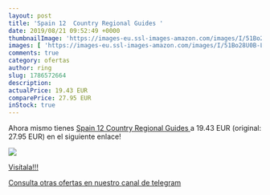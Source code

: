 ```yaml
---
layout: post
title: 'Spain 12  Country Regional Guides '
date: 2019/08/21 09:52:49 +0000
thumbnailImage: 'https://images-eu.ssl-images-amazon.com/images/I/51Bo28U0B-L._SL200_.jpg'
images: [ 'https://images-eu.ssl-images-amazon.com/images/I/51Bo28U0B-L._SL200_.jpg' ]
comments: true
category: ofertas
author: ring
slug: 1786572664
description:
actualPrice: 19.43 EUR
comparePrice: 27.95 EUR
inStock: true
---
```


Ahora mismo tienes [Spain 12  Country Regional Guides ](https://www.amazon.com/dp/1786572664/?tag=redken08-20) a 19.43 EUR (original: 27.95 EUR) en el siguiente enlace!

[![](https://images-eu.ssl-images-amazon.com/images/I/51Bo28U0B-L._SL200_.jpg)](https://www.amazon.com/dp/1786572664/?tag=redken08-20)

[Visítala!!!](https://www.amazon.com/dp/1786572664/?tag=redken08-20)

[Consulta otras ofertas en nuestro canal de telegram](https://t.me/s/ofertas25)

